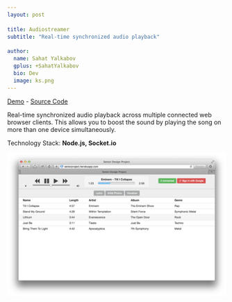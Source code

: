 ```yaml
---
layout: post

title: Audiostreamer
subtitle: "Real-time synchronized audio playback"

author:
  name: Sahat Yalkabov
  gplus: +SahatYalkabov
  bio: Dev
  image: ks.png
---
```


[Demo](http://seniorproject.herokuapp.com/) - [Source Code](https://github.com/sahat/audiostreamer/)

Real-time synchronized audio playback across multiple connected web browser clients.
This allows you to boost the sound by playing the song on more than one device simultaneously.

Technology Stack: **Node.js, Socket.io**

<div class="full"><img src="/images/projects/audiostreamer.png"></div>